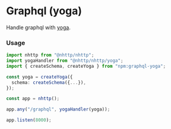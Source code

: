 # Graphql (yoga)
Handle graphql with [yoga](https://github.com/dotansimha/graphql-yoga).

### Usage
```ts
import nhttp from "@nhttp/nhttp";
import yogaHandler from "@nhttp/nhttp/yoga";
import { createSchema, createYoga } from "npm:graphql-yoga";

const yoga = createYoga({
  schema: createSchema({...}),
});

const app = nhttp();

app.any("/graphql", yogaHandler(yoga));

app.listen(8000);
```